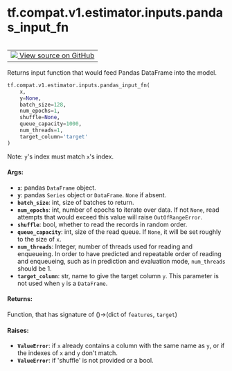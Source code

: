<div itemscope itemtype="http://developers.google.com/ReferenceObject">
<meta itemprop="name" content="tf.compat.v1.estimator.inputs.pandas_input_fn" />
<meta itemprop="path" content="Stable" />
</div>

# tf.compat.v1.estimator.inputs.pandas_input_fn

<!-- Insert buttons and diff -->

<table class="tfo-notebook-buttons tfo-api" align="left">

<td>
  <a target="_blank" href="https://github.com/tensorflow/estimator/tree/master/tensorflow_estimator/python/estimator/inputs/pandas_io.py">
    <img src="https://www.tensorflow.org/images/GitHub-Mark-32px.png" />
    View source on GitHub
  </a>
</td></table>



Returns input function that would feed Pandas DataFrame into the model.

``` python
tf.compat.v1.estimator.inputs.pandas_input_fn(
    x,
    y=None,
    batch_size=128,
    num_epochs=1,
    shuffle=None,
    queue_capacity=1000,
    num_threads=1,
    target_column='target'
)
```



<!-- Placeholder for "Used in" -->

Note: `y`'s index must match `x`'s index.

#### Args:


* <b>`x`</b>: pandas `DataFrame` object.
* <b>`y`</b>: pandas `Series` object or `DataFrame`. `None` if absent.
* <b>`batch_size`</b>: int, size of batches to return.
* <b>`num_epochs`</b>: int, number of epochs to iterate over data. If not `None`,
  read attempts that would exceed this value will raise `OutOfRangeError`.
* <b>`shuffle`</b>: bool, whether to read the records in random order.
* <b>`queue_capacity`</b>: int, size of the read queue. If `None`, it will be set
  roughly to the size of `x`.
* <b>`num_threads`</b>: Integer, number of threads used for reading and enqueueing. In
  order to have predicted and repeatable order of reading and enqueueing,
  such as in prediction and evaluation mode, `num_threads` should be 1.
* <b>`target_column`</b>: str, name to give the target column `y`. This parameter
  is not used when `y` is a `DataFrame`.


#### Returns:

Function, that has signature of ()->(dict of `features`, `target`)



#### Raises:


* <b>`ValueError`</b>: if `x` already contains a column with the same name as `y`, or
  if the indexes of `x` and `y` don't match.
* <b>`ValueError`</b>: if 'shuffle' is not provided or a bool.

